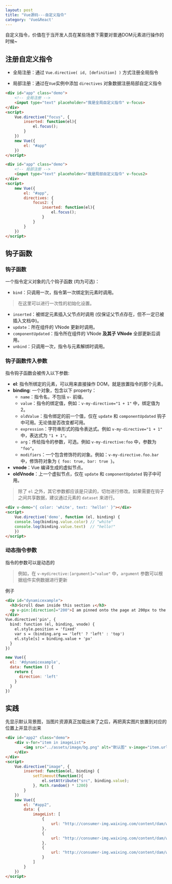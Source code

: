 ```yaml
---
layout: post
title: "Vue源码---自定义指令"
category: 'Vue&React'
---
```


自定义指令，价值在于当开发人员在某些场景下需要对普通DOM元素进行操作的时候~

## 注册自定义指令

* 全局注册：通过 ```Vue.directive( id, [definition] )``` 方式注册全局指令

* 局部注册：通过在```Vue```实例中添加 ```directives``` 对象数据注册局部自定义指令


```html
<div id="app" class="demo">
    <!-- 全局注册 -->
    <input type="text" placeholder="我是全局自定义指令" v-focus>
</div>
<script>
    Vue.directive("focus", {
        inserted: function(el){
            el.focus();
        }
    })
    new Vue({
        el: "#app"
    })
</script>
```

```html
<div id="app" class="demo">
    <!-- 局部注册 -->
    <input type="text" placeholder="我是局部自定义指令" v-focus2>
</div>
<script>
    new Vue({
        el: "#app",
        directives: {
            focus2: {
                inserted: function(el){
                    el.focus();
                }
            }
        }
    })
</script>
```

## 钩子函数

### 钩子函数

一个指令定义对象的几个钩子函数 (均为可选)：

* ```bind```：只调用一次，指令第一次绑定到元素时调用。
> 在这里可以进行一次性的初始化设置。

* ```inserted```：被绑定元素插入父节点时调用 (仅保证父节点存在，但不一定已被插入文档中)。
* ```update```：所在组件的 VNode 更新时调用。
* ```componentUpdated```：指令所在组件的 VNode **及其子 VNode** 全部更新后调用。
* ```unbind```：只调用一次，指令与元素解绑时调用。

### 钩子函数传入参数

指令钩子函数会被传入以下参数:

* **el**: 指令所绑定的元素，可以用来直接操作 DOM，就是放置指令的那个元素。
* **binding**: 一个对象，包含以下 property：
    + ```name```：指令名，不包括 ```v-``` 前缀。
    + ```value```：指令的绑定值，例如：```v-my-directive="1 + 1"``` 中，绑定值为 2。
    + ```oldValue```：指令绑定的前一个值，仅在 ```update``` 和 ```componentUpdated``` 钩子中可用。无论值是否改变都可用。
    + ```expression```：字符串形式的指令表达式。例如 ```v-my-directive="1 + 1"``` 中，表达式为 ```"1 + 1"```。
    + ```arg```：传给指令的参数，可选。例如 ```v-my-directive:foo``` 中，参数为 ```"foo"```。
    + ```modifiers```：一个包含修饰符的对象。例如：```v-my-directive.foo.bar``` 中，修饰符对象为 ```{ foo: true, bar: true }```。
* **vnode**：Vue 编译生成的虚拟节点。
* **oldVnode**：上一个虚拟节点，仅在 ```update``` 和 ```componentUpdated``` 钩子中可用。

> 除了 ```el``` 之外，其它参数都应该是只读的，切勿进行修改。如果需要在钩子之间共享数据，建议通过元素的 ```dataset``` 来进行。

```html
<div v-demo="{ color: 'white', text: 'hello!' }"></div>
<script>
    Vue.directive('demo', function (el, binding) {
    console.log(binding.value.color) // "white"
    console.log(binding.value.text)  // "hello!"
    })
</script>
```

### 动态指令参数

指令的参数可以是动态的

> 例如，在 ```v-mydirective:[argument]="value"``` 中，```argument``` 参数可以根据组件实例数据进行更新

例子
```html
<div id="dynamicexample">
  <h3>Scroll down inside this section ↓</h3>
  <p v-pin:[direction]="200">I am pinned onto the page at 200px to the left.</p>
</div>
Vue.directive('pin', {
  bind: function (el, binding, vnode) {
    el.style.position = 'fixed'
    var s = (binding.arg == 'left' ? 'left' : 'top')
    el.style[s] = binding.value + 'px'
  }
})
```

```javascript
new Vue({
  el: '#dynamicexample',
  data: function () {
    return {
      direction: 'left'
    }
  }
})
```

## 实践

先显示默认背景图，当图片资源真正加载出来了之后，再把真实图片放置到对应的位置上并显示出来

```html
<div id="app2" class="demo">
    <div v-for="item in imageList">
        <img src="../assets/image/bg.png" alt="默认图" v-image="item.url">
    </div>
</div>
<script>
    Vue.directive("image", {
        inserted: function(el, binding) {
            setTimeout(function(){
                el.setAttribute("src", binding.value);
            }, Math.random() * 1200)
        }
    })
    new Vue({
        el: "#app2",
        data: {
            imageList: [
                {
                    url: "http://consumer-img.waixing.com/content/dam/waixing-cbg-site/greate-china/cn/mkt/homepage/section4/home-s4-p10-plus.jpg"
                },
                {
                    url: "http://consumer-img.waixing.com/content/dam/waixing-cbg-site/greate-china/cn/mkt/homepage/section4/home-s4-watch2-pro-banner.jpg"
                },
                {
                    url: "http://consumer-img.waixing.com/content/dam/waixing-cbg-site/en/mkt/homepage/section4/home-s4-matebook-x.jpg"
                }
            ]
        }
    })
</script>
```